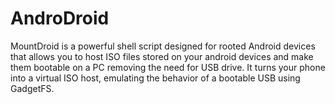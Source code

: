 # AndroDroid
MountDroid is a powerful shell script designed for rooted Android devices that allows you to host ISO files stored on your android devices and make them bootable on a PC removing the need for USB drive. It turns your phone into a virtual ISO host, emulating the behavior of a bootable USB using GadgetFS.
